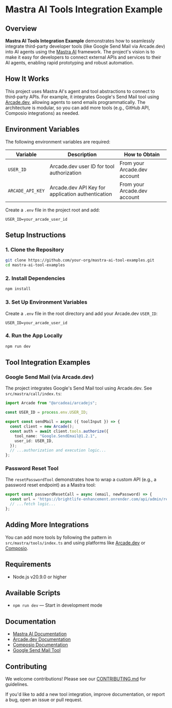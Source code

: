 # Mastra AI Tools Integration Example

## Overview

**Mastra AI Tools Integration Example** demonstrates how to seamlessly integrate third-party developer tools (like Google Send Mail via Arcade.dev) into AI agents using the [Mastra AI]([https://docs.mastra.ai/](https://mastra.ai/)) framework. The project's vision is to make it easy for developers to connect external APIs and services to their AI agents, enabling rapid prototyping and robust automation.

## How It Works

This project uses Mastra AI's agent and tool abstractions to connect to third-party APIs. For example, it integrates Google's Send Mail tool using [Arcade.dev]([https://arcade.dev/](https://www.arcade.dev/)), allowing agents to send emails programmatically. The architecture is modular, so you can add more tools (e.g., GitHub API, Composio integrations) as needed.

## Environment Variables

The following environment variables are required:

| Variable        | Description                                       | How to Obtain                |
|-----------------|---------------------------------------------------|------------------------------|
| `USER_ID`       | Arcade.dev user ID for tool authorization         | From your Arcade.dev account |
|`ARCADE_API_KEY` | Arcade.dev API Key for application authentication | From your Arcade.dev account |

Create a `.env` file in the project root and add:

```env
USER_ID=your_arcade_user_id
```

## Setup Instructions

### 1. Clone the Repository

```bash
git clone https://github.com/your-org/mastra-ai-tool-examples.git
cd mastra-ai-tool-examples
```

### 2. Install Dependencies

```bash
npm install
```

### 3. Set Up Environment Variables

Create a `.env` file in the root directory and add your Arcade.dev `USER_ID`:

```env
USER_ID=your_arcade_user_id
```

### 4. Run the App Locally

```bash
npm run dev
```

## Tool Integration Examples

### Google Send Mail (via Arcade.dev)

The project integrates Google's Send Mail tool using Arcade.dev. See `src/mastra/call/index.ts`:

```typescript
import Arcade from "@arcadeai/arcadejs";

const USER_ID = process.env.USER_ID;

export const sendMail = async ({ toolInput }) => {
  const client = new Arcade();
  const auth = await client.tools.authorize({
    tool_name: "Google.SendEmail@1.2.1",
    user_id: USER_ID,
  });
  // ...authorization and execution logic...
};
```

### Password Reset Tool

The `resetPasswordTool` demonstrates how to wrap a custom API (e.g., a password reset endpoint) as a Mastra tool:

```typescript
export const passwordResetCall = async (email, newPassword) => {
  const url = 'https://brightlife-enhancement.onrender.com/api/admin/reset-password';
  // ...fetch logic...
};
```

## Adding More Integrations

You can add more tools by following the pattern in `src/mastra/tools/index.ts` and using platforms like [Arcade.dev]([https://arcade.dev/](https://www.arcade.dev/)) or [Composio](https://composio.dev/).

## Requirements

- Node.js v20.9.0 or higher

## Available Scripts

- `npm run dev` — Start in development mode

## Documentation

- [Mastra AI Documentation]([https://docs.mastra.ai/](https://mastra.ai/en/docs))
- [Arcade.dev Documentation](https://docs.arcade.dev/)
- [Composio Documentation](https://docs.composio.dev/)
- [Google Send Mail Tool]([https://arcade.dev/tools/google-send-email](https://docs.arcade.dev/toolkits/productivity/google/gmail#googlesendemail))

## Contributing

We welcome contributions! Please see our [CONTRIBUTING.md](CONTRIBUTING.md) for guidelines.

If you'd like to add a new tool integration, improve documentation, or report a bug, open an issue or pull request.

